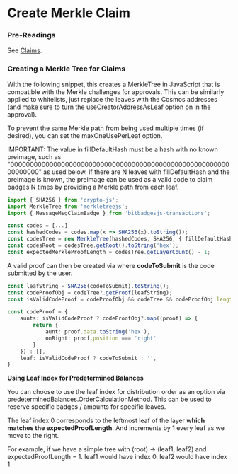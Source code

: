 # Create Merkle Claim

### **Pre-Readings**

See [Claims](broken-reference).

### **Creating a Merkle Tree for Claims**

With the following snippet, this creates a MerkleTree in JavaScript that is compatible with the Merkle challenges for approvals. This can be similarly applied to whitelists, just replace the leaves with the Cosmos addresses (and make sure to turn the useCreatorAddressAsLeaf option on in the approval).

To prevent the same Merkle path from being used multiple times (if desired), you can set the maxOneUsePerLeaf option.

IMPORTANT: The value in fillDefaultHash must be a hash with no known preimage, such as "0000000000000000000000000000000000000000000000000000000000000000" as used below. If there are N leaves with fillDefaultHash and the preimage is known, the preimage can be used as a valid code to claim badges N times by providing a Merkle path from each leaf.

```typescript
import { SHA256 } from 'crypto-js';
import MerkleTree from 'merkletreejs';
import { MessageMsgClaimBadge } from 'bitbadgesjs-transactions';

const codes = [...]
const hashedCodes = codes.map(x => SHA256(x).toString());
const codesTree = new MerkleTree(hashedCodes, SHA256, { fillDefaultHash: '0000000000000000000000000000000000000000000000000000000000000000' });
const codesRoot = codesTree.getRoot().toString('hex');
const expectedMerkleProofLength = codesTree.getLayerCount() - 1;
```

A valid proof can then be created via where **codeToSubmit** is the code submitted by the user.

```typescript
const leafString = SHA256(codeToSubmit).toString();
const codeProofObj = codeTree?.getProof(leafString);
const isValidCodeProof = codeProofObj && codeTree && codeProofObj.length === codeTree.getLayerCount() - 1;

const codeProof = {
    aunts: isValidCodeProof ? codeProofObj?.map((proof) => {
        return {
            aunt: proof.data.toString('hex'),
            onRight: proof.position === 'right'
        }
    }) : [],
    leaf: isValidCodeProof ? codeToSubmit : '',
}
```



**Using Leaf Index for Predetermined Balances**

You can choose to use the leaf index for distribution order as an option via predeterminedBalances.OrderCalculationMethod. This can be used to reserve specific badges / amounts for specific leaves.&#x20;

The leaf index 0 corresponds to the leftmost leaf of the layer **which matches the expectedProofLength**. And increments by 1 every leaf as we move to the right.

For example, if we have a simple tree with (root) -> (leaf1, leaf2) and expectedProofLength = 1. leaf1 would have index 0. leaf2 would have index 1.
